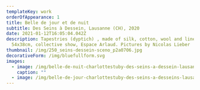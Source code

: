 ```yaml
---
templateKey: work
orderOfAppearance: 1
title: Belle de jour et de nuit
subtitle: Des Seins à Dessein, Lausanne (CH), 2020
date: 2021-01-12T16:05:04.042Z
description: Tapestries (dyptich) , made of silk, cotton, wool and linen
  54x38cm, collective show, Espace Arlaud. Pictures by Nicolas Lieber
thumbnail: /img/250_seins-dessein-sceno_p2a0706.jpg
decorativeForm: /img/bluefullform.svg
images:
  - image: /img/belle-de-nuit-charlottestuby-des-seins-a-dessein-lausanne-2020.jpg
    caption: ""
  - image: /img/belle-de-jour-charlottestuby-des-seins-a-desseins-lausanne-2020.jpg
---
```

